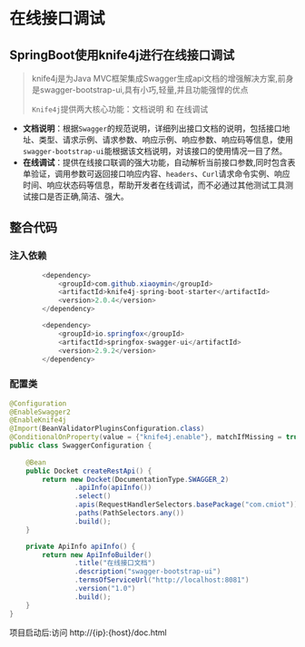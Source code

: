 # 在线接口调试

## SpringBoot使用knife4j进行在线接口调试

> knife4j是为Java MVC框架集成Swagger生成api文档的增强解决方案,前身是swagger-bootstrap-ui,具有小巧,轻量,并且功能强悍的优点
>
> `Knife4j`提供两大核心功能：文档说明 和 在线调试

- **文档说明**：根据`Swagger`的规范说明，详细列出接口文档的说明，包括接口地址、类型、请求示例、请求参数、响应示例、响应参数、响应码等信息，使用`swagger-bootstrap-ui`能根据该文档说明，对该接口的使用情况一目了然。
- **在线调试**：提供在线接口联调的强大功能，自动解析当前接口参数,同时包含表单验证，调用参数可返回接口响应内容、`headers`、`Curl`请求命令实例、响应时间、响应状态码等信息，帮助开发者在线调试，而不必通过其他测试工具测试接口是否正确,简洁、强大。

## 整合代码

### 注入依赖

```java
        <dependency>
            <groupId>com.github.xiaoymin</groupId>
            <artifactId>knife4j-spring-boot-starter</artifactId>
            <version>2.0.4</version>
        </dependency>

        <dependency>
            <groupId>io.springfox</groupId>
            <artifactId>springfox-swagger-ui</artifactId>
            <version>2.9.2</version>
        </dependency>
```

### 配置类

```java
@Configuration
@EnableSwagger2
@EnableKnife4j
@Import(BeanValidatorPluginsConfiguration.class)
@ConditionalOnProperty(value = {"knife4j.enable"}, matchIfMissing = true)
public class SwaggerConfiguration {
    
    @Bean
    public Docket createRestApi() {
        return new Docket(DocumentationType.SWAGGER_2)
                .apiInfo(apiInfo())
                .select()
                .apis(RequestHandlerSelectors.basePackage("com.cmiot"))
                .paths(PathSelectors.any())
                .build();
    }

    private ApiInfo apiInfo() {
        return new ApiInfoBuilder()
                .title("在线接口文档")
                .description("swagger-bootstrap-ui")
                .termsOfServiceUrl("http://localhost:8081")
                .version("1.0")
                .build();
    }
}
```

项目启动后:访问 http://{ip}:{host}/doc.html

